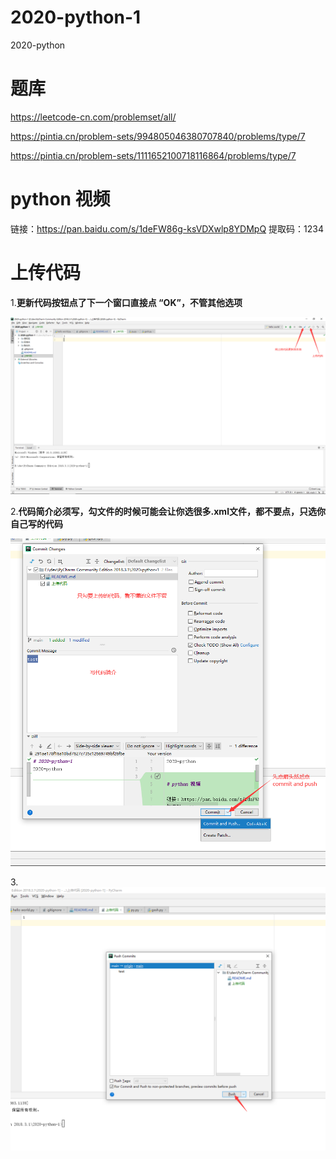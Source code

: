 # 2020-python-1
2020-python


# 题库

https://leetcode-cn.com/problemset/all/

https://pintia.cn/problem-sets/994805046380707840/problems/type/7

https://pintia.cn/problem-sets/1111652100718116864/problems/type/7

# python 视频

链接：https://pan.baidu.com/s/1deFW86g-ksVDXwlp8YDMpQ 
提取码：1234 

# 上传代码
1.**更新代码按钮点了下一个窗口直接点 “OK”，不管其他选项**

![第一步](img/1.png)  

2.**代码简介必须写，勾文件的时候可能会让你选很多.xml文件，都不要点，只选你自己写的代码**

![第二步](img/2.png)  

3.![第三步](img/3.png)





